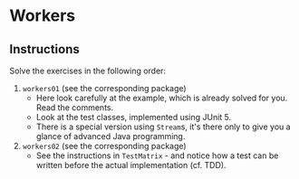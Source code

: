# Workers

## Instructions

Solve the exercises in the following order:

1. `workers01` (see the corresponding package)
    - Here look carefully at the example, which is already solved for you. Read the comments.
    - Look at the test classes, implemented using JUnit 5.
    - There is a special version using `Stream`s, it's there only to give you a glance of advanced Java programming.
2. `workers02` (see the corresponding package)
    - See the instructions in `TestMatrix` - and notice how a test can be written before the actual implementation (cf. TDD).